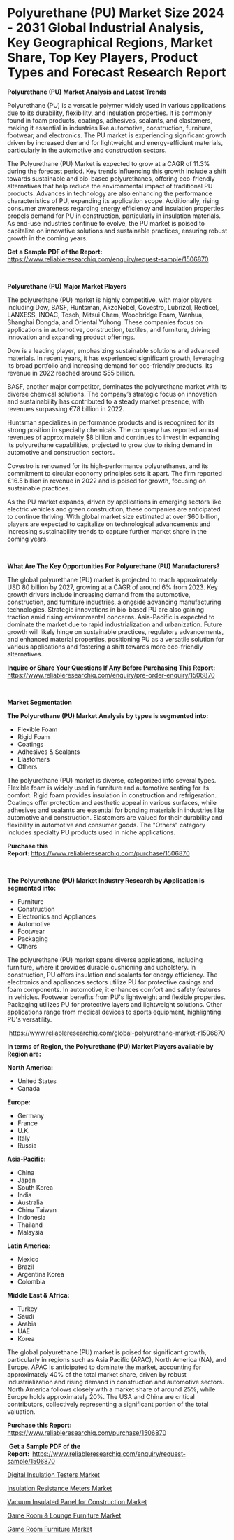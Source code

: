 <p><h1>Polyurethane (PU) Market Size 2024 - 2031 Global Industrial Analysis, Key Geographical Regions, Market Share, Top Key Players, Product Types and Forecast Research Report</h1></p><p><strong>Polyurethane (PU) Market Analysis and Latest Trends</strong></p>
<p><p>Polyurethane (PU) is a versatile polymer widely used in various applications due to its durability, flexibility, and insulation properties. It is commonly found in foam products, coatings, adhesives, sealants, and elastomers, making it essential in industries like automotive, construction, furniture, footwear, and electronics. The PU market is experiencing significant growth driven by increased demand for lightweight and energy-efficient materials, particularly in the automotive and construction sectors.</p><p>The Polyurethane (PU) Market is expected to grow at a CAGR of 11.3% during the forecast period. Key trends influencing this growth include a shift towards sustainable and bio-based polyurethanes, offering eco-friendly alternatives that help reduce the environmental impact of traditional PU products. Advances in technology are also enhancing the performance characteristics of PU, expanding its application scope. Additionally, rising consumer awareness regarding energy efficiency and insulation properties propels demand for PU in construction, particularly in insulation materials. As end-use industries continue to evolve, the PU market is poised to capitalize on innovative solutions and sustainable practices, ensuring robust growth in the coming years.</p></p>
<p><strong>Get a Sample PDF of the Report:&nbsp;</strong> <a href="https://www.reliableresearchiq.com/enquiry/request-sample/1506870">https://www.reliableresearchiq.com/enquiry/request-sample/1506870</a></p>
<p>&nbsp;</p>
<p><strong>Polyurethane (PU) Major Market Players</strong></p>
<p><p>The polyurethane (PU) market is highly competitive, with major players including Dow, BASF, Huntsman, AkzoNobel, Covestro, Lubrizol, Recticel, LANXESS, INOAC, Tosoh, Mitsui Chem, Woodbridge Foam, Wanhua, Shanghai Dongda, and Oriental Yuhong. These companies focus on applications in automotive, construction, textiles, and furniture, driving innovation and expanding product offerings.</p><p>Dow is a leading player, emphasizing sustainable solutions and advanced materials. In recent years, it has experienced significant growth, leveraging its broad portfolio and increasing demand for eco-friendly products. Its revenue in 2022 reached around $55 billion.</p><p>BASF, another major competitor, dominates the polyurethane market with its diverse chemical solutions. The company’s strategic focus on innovation and sustainability has contributed to a steady market presence, with revenues surpassing €78 billion in 2022.</p><p>Huntsman specializes in performance products and is recognized for its strong position in specialty chemicals. The company has reported annual revenues of approximately $8 billion and continues to invest in expanding its polyurethane capabilities, projected to grow due to rising demand in automotive and construction sectors.</p><p>Covestro is renowned for its high-performance polyurethanes, and its commitment to circular economy principles sets it apart. The firm reported €16.5 billion in revenue in 2022 and is poised for growth, focusing on sustainable practices.</p><p>As the PU market expands, driven by applications in emerging sectors like electric vehicles and green construction, these companies are anticipated to continue thriving. With global market size estimated at over $60 billion, players are expected to capitalize on technological advancements and increasing sustainability trends to capture further market share in the coming years.</p></p>
<p>&nbsp;</p>
<p><strong>What Are The Key Opportunities For Polyurethane (PU) Manufacturers?</strong></p>
<p><p>The global polyurethane (PU) market is projected to reach approximately USD 80 billion by 2027, growing at a CAGR of around 6% from 2023. Key growth drivers include increasing demand from the automotive, construction, and furniture industries, alongside advancing manufacturing technologies. Strategic innovations in bio-based PU are also gaining traction amid rising environmental concerns. Asia-Pacific is expected to dominate the market due to rapid industrialization and urbanization. Future growth will likely hinge on sustainable practices, regulatory advancements, and enhanced material properties, positioning PU as a versatile solution for various applications and fostering a shift towards more eco-friendly alternatives.</p></p>
<p><strong>Inquire or Share Your Questions If Any Before Purchasing This Report:</strong> <a href="https://www.reliableresearchiq.com/enquiry/pre-order-enquiry/1506870">https://www.reliableresearchiq.com/enquiry/pre-order-enquiry/1506870</a></p>
<p>&nbsp;</p>
<p><strong>Market Segmentation</strong></p>
<p><strong>The Polyurethane (PU) Market Analysis by types is segmented into:</strong></p>
<p><ul><li>Flexible Foam</li><li>Rigid Foam</li><li>Coatings</li><li>Adhesives & Sealants</li><li>Elastomers</li><li>Others</li></ul></p>
<p><p>The polyurethane (PU) market is diverse, categorized into several types. Flexible foam is widely used in furniture and automotive seating for its comfort. Rigid foam provides insulation in construction and refrigeration. Coatings offer protection and aesthetic appeal in various surfaces, while adhesives and sealants are essential for bonding materials in industries like automotive and construction. Elastomers are valued for their durability and flexibility in automotive and consumer goods. The "Others" category includes specialty PU products used in niche applications.</p></p>
<p><strong>Purchase this Report:&nbsp;</strong><a href="https://www.reliableresearchiq.com/purchase/1506870">https://www.reliableresearchiq.com/purchase/1506870</a></p>
<p>&nbsp;</p>
<p><strong>The Polyurethane (PU) Market Industry Research by Application is segmented into:</strong></p>
<p><ul><li>Furniture</li><li>Construction</li><li>Electronics and Appliances</li><li>Automotive</li><li>Footwear</li><li>Packaging</li><li>Others</li></ul></p>
<p><p>The polyurethane (PU) market spans diverse applications, including furniture, where it provides durable cushioning and upholstery. In construction, PU offers insulation and sealants for energy efficiency. The electronics and appliances sectors utilize PU for protective casings and foam components. In automotive, it enhances comfort and safety features in vehicles. Footwear benefits from PU's lightweight and flexible properties. Packaging utilizes PU for protective layers and lightweight solutions. Other applications range from medical devices to sports equipment, highlighting PU's versatility.</p></p>
<p><a href="https://www.reliableresearchiq.com/global-polyurethane-market-r1506870">&nbsp;https://www.reliableresearchiq.com/global-polyurethane-market-r1506870</a></p>
<p><strong>In terms of Region, the Polyurethane (PU) Market Players available by Region are:</strong></p>
<p>
    <p> <strong> North America: </strong>
        <ul>
            <li>United States</li>
            <li>Canada</li>
        </ul>
        </p> 
    <p> <strong> Europe: </strong>
        <ul>
            <li>Germany</li>
            <li>France</li>
            <li>U.K.</li>
            <li>Italy</li>
            <li>Russia</li>
        </ul>
        </p> 
    <p> <strong> Asia-Pacific: </strong>
        <ul>
            <li>China</li>
            <li>Japan</li>
            <li>South Korea</li>
            <li>India</li>
            <li>Australia</li>
            <li>China Taiwan</li>
            <li>Indonesia</li>
            <li>Thailand</li>
            <li>Malaysia</li>
        </ul>
        </p> 
    <p> <strong> Latin America: </strong>
        <ul>
            <li>Mexico</li>
            <li>Brazil</li>
            <li>Argentina Korea</li>
            <li>Colombia</li>
        </ul>
        </p> 
    <p> <strong> Middle East & Africa: </strong>
        <ul>
            <li>Turkey</li>
            <li>Saudi</li>
            <li>Arabia</li>
            <li>UAE</li>
            <li>Korea</li>
        </ul>
    </p>
    </p>
<p><p>The global polyurethane (PU) market is poised for significant growth, particularly in regions such as Asia Pacific (APAC), North America (NA), and Europe. APAC is anticipated to dominate the market, accounting for approximately 40% of the total market share, driven by robust industrialization and rising demand in construction and automotive sectors. North America follows closely with a market share of around 25%, while Europe holds approximately 20%. The USA and China are critical contributors, collectively representing a significant portion of the total valuation.</p></p>
<p><strong>Purchase this Report: </strong><a href="https://www.reliableresearchiq.com/purchase/1506870">https://www.reliableresearchiq.com/purchase/1506870</a></p>
<p>&nbsp;<strong>Get a Sample PDF of the Report:&nbsp;&nbsp;</strong><a href="https://www.reliableresearchiq.com/enquiry/request-sample/1506870">https://www.reliableresearchiq.com/enquiry/request-sample/1506870</a></p>
<p><strong></strong></p>
<p><p><a href="https://www.linkedin.com/pulse/digital-insulation-testers-market-segmentation-geographical-regions-z2btf?trackingId=2wiuJwRoRUe%2F9BOO%2Figf%2BQ%3D%3D">Digital Insulation Testers Market</a></p><p><a href="https://www.linkedin.com/pulse/insights-insulation-resistance-meters-market-share-competitive-ygrzf?trackingId=RX8ahHAGTc6pIRZ4IDeXLg%3D%3D">Insulation Resistance Meters Market</a></p><p><a href="https://medium.com/@jackiehart752/global-vacuum-insulated-panel-for-construction-industry-analysis-report-vacuum-insulated-panel-for-a8118bd63529?postPublishedType=repub">Vacuum Insulated Panel for Construction Market</a></p><p><a href="https://issuu.com/reportprime-2/docs/game-room-lounge-furniture-market-s_5d2c8e7713aa70">Game Room & Lounge Furniture Market</a></p><p><a href="https://issuu.com/reportprime-2/docs/game-room-furniture-market-size-203_81fd55960be262">Game Room Furniture Market</a></p></p>